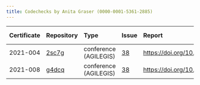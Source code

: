 ```yaml
---
title: Codechecks by Anita Graser (0000-0001-5361-2885)
---
```



|Certificate |Repository |Type                  |Issue |Report                                |Check date |
|:-------|:--------------------------------|:------------------|:---|:--------------------------|:----------|
|2021-004    |[2sc7g](https://osf.io/2sc7g)|conference (AGILEGIS) |[38](https://github.com/codecheckers/register/issues/38)|https://doi.org/10.17605/osf.io/2sc7g |2021-06-10 |
|2021-008    |[g4dcq](https://osf.io/g4dcq)|conference (AGILEGIS) |[38](https://github.com/codecheckers/register/issues/38)|https://doi.org/10.17605/osf.io/g4dcq |2021-06-10 |
